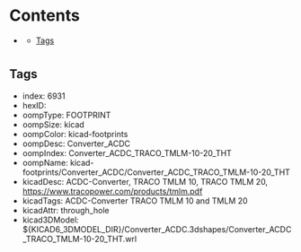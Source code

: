 



Contents
========

* [](#)
	* [Tags](#tags)

# 

## Tags

- index: 6931
- hexID: 
- oompType: FOOTPRINT
- oompSize: kicad
- oompColor: kicad-footprints
- oompDesc: Converter_ACDC
- oompIndex: Converter_ACDC_TRACO_TMLM-10-20_THT
- oompName: kicad-footprints/Converter_ACDC/Converter_ACDC_TRACO_TMLM-10-20_THT
- kicadDesc: ACDC-Converter, TRACO TMLM 10, TRACO TMLM 20, https://www.tracopower.com/products/tmlm.pdf
- kicadTags: ACDC-Converter TRACO TMLM 10 and TMLM 20
- kicadAttr: through_hole
- kicad3DModel: ${KICAD6_3DMODEL_DIR}/Converter_ACDC.3dshapes/Converter_ACDC_TRACO_TMLM-10-20_THT.wrl
